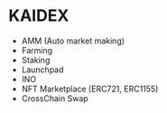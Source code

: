 # KAIDEX
- AMM (Auto market making)
- Farming
- Staking
- Launchpad
- INO
- NFT Marketplace (ERC721, ERC1155)
- CrossChain Swap
